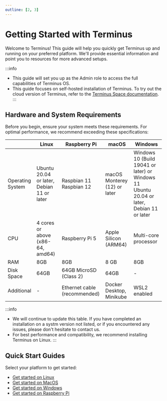 ```yaml
---
outline: [2, 3]
---
```


# Getting Started with Terminus

Welcome to Terminus! This guide will help you quickly get Terminus up and running on your preferred platform. We'll provide essential information and point you to resources for more advanced setups.

:::info
- This guide will set you up as the Admin role to access the full capabilities of Terminus OS.
- This guide focuses on self-hosted installation of Terminus. To try out the cloud version of Terminus, refer to the [Terminus Space documentation](../../../how-to/space/host/create-terminus.md).
:::

## Hardware and System Requirements 

Before you begin, ensure your system meets these requirements. For optimal performance, we recommend exceeding these specifications:


| | Linux | Raspberry Pi | macOS | Windows |
|---|---|---|---|---|
| Operating System | Ubuntu 20.04 or later, Debian 11 or later | Raspbian 11<br>Raspbian 12 | macOS Monterey (12) or later | Windows 10 (Build 19041 or later) or Windows 11 <br>Ubuntu 20.04 or later, Debian 11 or later |
| CPU | 4 cores or above (x86-64, amd64) | Raspberry Pi 5 | Apple Silicon (ARM64) | Multi-core processor |
| RAM | 8GB | 8GB | 8 GB | 8GB |
| Disk Space | 64GB | 64GB MicroSD (Class 2) | 64GB | - |
| Additional | - | Ethernet cable (recommended) | Docker Desktop, Minikube | WSL2 enabled |

:::info
- We will continue to update this table. If you have completed an installation on a systm version not listed, or if you encountered any issues, please don't hesitate to contact us.
- For best performance and compatibility, we recommend installing Terminus on Linux. 
:::

## Quick Start Guides

Select your platform to get started:

- [Get started on Linux](linux.md)
- [Get started on MacOS](mac.md)
- [Get started on Windows](windows.md)
- [Get started on Raspberry Pi](raspberry.md)
